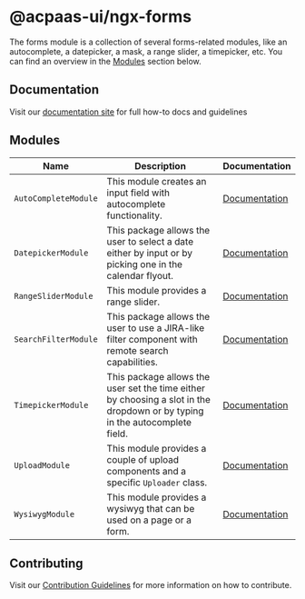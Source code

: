 # @acpaas-ui/ngx-forms

The forms module is a collection of several forms-related modules, like an autocomplete, a datepicker, a mask, a range slider, a timepicker, etc.
You can find an overview in the [Modules](#modules) section below.

## Documentation

Visit our [documentation site](https://antwerp-ui.digipolis.be/) for full how-to docs and guidelines

## <a name="modules"></a>Modules

| Name         | Description | Documentation |
| -----------  | ------ | -------------------------- |
| `AutoCompleteModule` | This module creates an input field with autocomplete functionality. | [Documentation](src/lib/auto-complete/README.md) |
| `DatepickerModule` | This package allows the user to select a date either by input or by picking one in the calendar flyout. | [Documentation](src/lib/datepicker/README.md) |
| `RangeSliderModule` | This module provides a range slider. | [Documentation](src/lib/range-slider/README.md) |
| `SearchFilterModule` | This package allows the user to use a JIRA-like filter component with remote search capabilities. | [Documentation](src/lib/search-filter/README.md) |
| `TimepickerModule` | This package allows the user set the time either by choosing a slot in the dropdown or by typing in the autocomplete field. | [Documentation](src/lib/timepicker/README.md) |
| `UploadModule` | This module provides a couple of upload components and a specific `Uploader` class. | [Documentation](src/lib/upload/README.md) |
| `WysiwygModule` | This module provides a wysiwyg that can be used on a page or a form. | [Documentation](src/lib/wysiwyg/README.md) |

## Contributing

Visit our [Contribution Guidelines](../../CONTRIBUTING.md) for more information on how to contribute.
